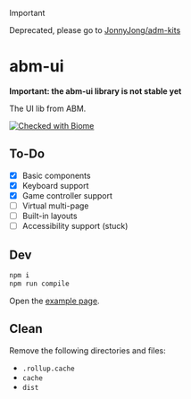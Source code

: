 > [!IMPORTANT]
> Deprecated, please go to [JonnyJong/adm-kits](https://github.com/JonnyJong/adm-kits)

# abm-ui
**Important: the abm-ui library is not stable yet**

The UI lib from ABM.

[![Checked with Biome](https://img.shields.io/badge/Checked_with-Biome-60a5fa?style=flat&logo=biome)](https://biomejs.dev)

## To-Do
- [x] Basic components
- [x] Keyboard support
- [x] Game controller support
- [ ] Virtual multi-page
- [ ] Built-in layouts
- [ ] Accessibility support (stuck)

## Dev
```sh
npm i
npm run compile
```
Open the [example page](./example/index.html).

## Clean
Remove the following directories and files:
- `.rollup.cache`
- `cache`
- `dist`
